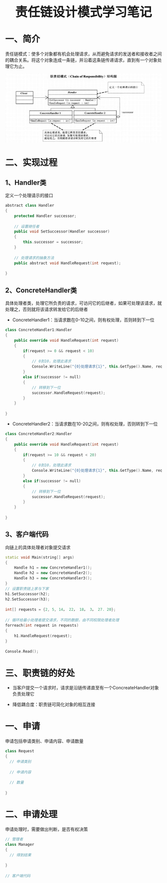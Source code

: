 <h1 style="text-align: center;font-size:40px"> 责任链设计模式学习笔记 </h1>

# 一、简介

责任链模式：使多个对象都有机会处理请求，从而避免请求的发送者和接收者之间的耦合关系。将这个对象连成一条链，并沿着这条链传递请求，直到有一个对象处理它为止。

![结构图](./assets/结构图.png)

# 二、实现过程

## 1、Handler类

定义一个处理请示的接口

```c++
abstract class Handler
{
    protected Handler successor;

    // 设置继任者
    public void SetSuccessor(Handler successor)
    {
        this.successor = successor;
    }

    // 处理请求的抽象方法
    public abstract void HandleRequest(int request);

}
```

## 2、ConcreteHandler类

具体处理者类，处理它所负责的请求，可访问它的后继者，如果可处理该请求，就处理之，否则就将该请求转发给它的后继者

- ConcreteHandler1：当请求数在0-10之间，则有权处理，否则转到下一位

```c++
class ConcreteHandler1:Handler
{
    public override void HandleRequest(int request)
    {
        if(request >= 0 && request < 10)
        {
            // 0到10，处理此请求
            Console.WriteLine("{0}处理请求{1}", this.GetType().Name, request);
        }
        else if(successor != null)
        {
            // 转移到下一位
            successor.HandleRequest(request);
        }
    }

}
```

- ConcreteHandler2：当请求数在10-20之间，则有权处理，否则转到下一位

```c++
class ConcreteHandler2:Handler
{
    public override void HandleRequest(int request)
    {
        if(request >= 10 && request < 20)
        {
            // 0到10，处理此请求
            Console.WriteLine("{0}处理请求{1}", this.GetType().Name, request);
        }
        else if(successor != null)
        {
            // 转移到下一位
            successor.HandleRequest(request);
        }
    }

}
```
## 3、客户端代码

向链上的具体处理者对象提交请求

```c++
static void Main(string[] args)
{
    Handle h1 = new ConcreteHandler1();
    Handle h2 = new ConcreteHandler2();
    Handle h3 = new ConcreteHandler3();
}
// 设置职责链上家与下家
h1.SetSuccessor(h2);
h2.SetSuccessor(h3);

int[] requests = {2, 5, 14， 22， 18， 3， 27. 20};

// 循环给最小处理者提交请求，不同的数额，由不同权限处理者处理
forreach(int request in requests)
{
    h1.HandleRequest(request);
}

Console.Read();


```


# 三、职责链的好处

- 当客户提交一个请求时，请求是沿链传递直至有一个ConcreateHandler对象负责处理它

- 降低耦合度：职责链可简化对象的相互连接
















# 一、申请

申请包括申请类别、申请内容、申请数量

```c++
class Request
{
  // 申请类别

  // 申请内容

  // 数量

}
```

# 二、申请处理
申请处理时，需要做出判断，是否有权决策

```c++
// 管理者
class Manager
{
  // 得到结果

}

// 客户端代码

```

